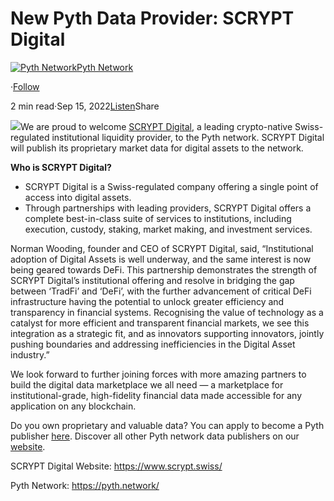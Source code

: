 New Pyth Data Provider: SCRYPT Digital
======================================

[![Pyth Network](https://miro.medium.com/v2/resize:fill:88:88/1*rdK3rHcWpkge6BRQRIwBjA.jpeg)](/?source=post_page-----aa8e985127b7--------------------------------)[Pyth Network](/?source=post_page-----aa8e985127b7--------------------------------)

·[Follow](https://medium.com/m/signin?actionUrl=https%3A%2F%2Fmedium.com%2F_%2Fsubscribe%2Fuser%2Ff55fccc0ad62&operation=register&redirect=https%3A%2F%2Fpythnetwork.medium.com%2Fnew-pyth-data-provider-scrypt-digital-aa8e985127b7&user=Pyth+Network&userId=f55fccc0ad62&source=post_page-f55fccc0ad62----aa8e985127b7---------------------post_header-----------)

2 min read·Sep 15, 2022[Listen](https://medium.com/m/signin?actionUrl=https%3A%2F%2Fmedium.com%2Fplans%3Fdimension%3Dpost_audio_button%26postId%3Daa8e985127b7&operation=register&redirect=https%3A%2F%2Fpythnetwork.medium.com%2Fnew-pyth-data-provider-scrypt-digital-aa8e985127b7&source=-----aa8e985127b7---------------------post_audio_button-----------)Share

![](https://miro.medium.com/v2/resize:fit:1400/1*8S7XQVdfyD88PhuVUD_b_Q.jpeg)We are proud to welcome [SCRYPT Digital](https://www.scrypt.swiss/), a leading crypto-native Swiss-regulated institutional liquidity provider, to the Pyth network. SCRYPT Digital will publish its proprietary market data for digital assets to the network.

**Who is SCRYPT Digital?**

* SCRYPT Digital is a Swiss-regulated company offering a single point of access into digital assets.
* Through partnerships with leading providers, SCRYPT Digital offers a complete best-in-class suite of services to institutions, including execution, custody, staking, market making, and investment services.

Norman Wooding, founder and CEO of SCRYPT Digital, said, “Institutional adoption of Digital Assets is well underway, and the same interest is now being geared towards DeFi. This partnership demonstrates the strength of SCRYPT Digital’s institutional offering and resolve in bridging the gap between ‘TradFi’ and ‘DeFi’, with the further advancement of critical DeFi infrastructure having the potential to unlock greater efficiency and transparency in financial systems. Recognising the value of technology as a catalyst for more efficient and transparent financial markets, we see this integration as a strategic fit, and as innovators supporting innovators, jointly pushing boundaries and addressing inefficiencies in the Digital Asset industry.”

We look forward to further joining forces with more amazing partners to build the digital data marketplace we all need — a marketplace for institutional-grade, high-fidelity financial data made accessible for any application on any blockchain.

Do you own proprietary and valuable data? You can apply to become a Pyth publisher [here](https://yyyf63zqhtu.typeform.com/PythDPA). Discover all other Pyth network data publishers on our [website](https://pyth.network/publishers/).

SCRYPT Digital Website: <https://www.scrypt.swiss/>

Pyth Network: <https://pyth.network/>

